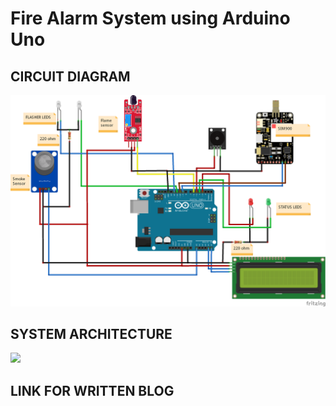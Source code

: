 # Fire Alarm System using Arduino Uno

## CIRCUIT DIAGRAM

![](circuit2.png)


## SYSTEM ARCHITECTURE

![](arc.png)


## LINK FOR WRITTEN BLOG

